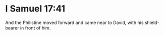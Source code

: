 # I Samuel 17:41

And the Philistine moved forward and came near to David, with his shield- bearer in front of him.
